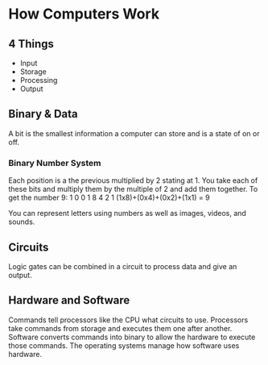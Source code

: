 # How Computers Work
## 4 Things
- Input
- Storage
- Processing 
- Output

## Binary & Data
A bit is the smallest information a computer can store and is a state of on or off.

### Binary Number System
Each position is a the previous multiplied by 2 stating at 1. You take each of these bits and multiply them by the multiple of 2 and add them together.
To get the number 9:
1  0  0  1
8  4  2  1
(1x8)+(0x4)+(0x2)+(1x1) = 9

You can represent letters using numbers as well as images, videos, and sounds.

## Circuits 
Logic gates can be combined in a circuit to process data and give an output.

## Hardware and Software
Commands tell processors like the CPU what circuits to use. Processors take commands from storage and executes them one after another. Software converts commands into binary to allow the hardware to execute those commands. The operating systems manage how software uses hardware.